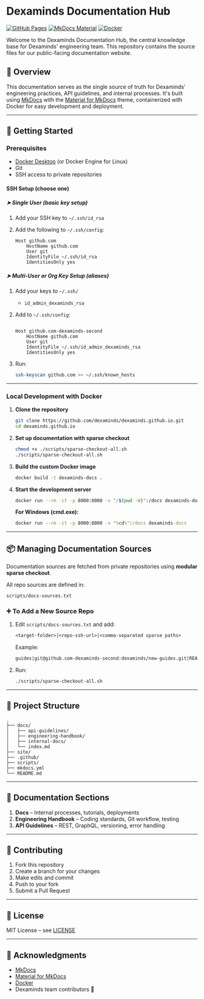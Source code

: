# Dexaminds Documentation Hub

[![GitHub Pages](https://img.shields.io/badge/GitHub-Pages-brightgreen.svg)](https://dexaminds.github.io/)
[![MkDocs Material](https://img.shields.io/badge/MkDocs-Material-blue.svg)](https://squidfunk.github.io/mkdocs-material/)
[![Docker](https://img.shields.io/badge/Docker-Container-2496ED?logo=docker)](https://www.docker.com/)

Welcome to the Dexaminds Documentation Hub, the central knowledge base for Dexaminds' engineering team. This repository contains the source files for our public-facing documentation website.

## 📖 Overview

This documentation serves as the single source of truth for Dexaminds' engineering practices, API guidelines, and internal processes. It's built using [MkDocs](https://www.mkdocs.org/) with the [Material for MkDocs](https://squidfunk.github.io/mkdocs-material/) theme, containerized with Docker for easy development and deployment.

---

## 🚀 Getting Started

### Prerequisites

- [Docker Desktop](https://www.docker.com/products/docker-desktop/) (or Docker Engine for Linux)
- Git
- SSH access to private repositories

#### SSH Setup (choose one)

##### ➤ Single User (basic key setup)

1. Add your SSH key to `~/.ssh/id_rsa`
2. Add the following to `~/.ssh/config`:

    ```ssh
    Host github.com
        HostName github.com
        User git
        IdentityFile ~/.ssh/id_rsa
        IdentitiesOnly yes
    ```

##### ➤ Multi-User or Org Key Setup (aliases)

1. Add your keys to `~/.ssh/`
    - `id_admin_dexaminds_rsa`

2. Add to `~/.ssh/config`:

    ```ssh

    Host github.com-dexaminds-second
        HostName github.com
        User git
        IdentityFile ~/.ssh/id_admin_dexaminds_rsa
        IdentitiesOnly yes
    ```

3. Run:
    ```bash
    ssh-keyscan github.com >> ~/.ssh/known_hosts
    ```

---

### Local Development with Docker

1. **Clone the repository**

    ```bash
    git clone https://github.com/dexaminds/dexaminds.github.io.git
    cd dexaminds.github.io
    ```

2. **Set up documentation with sparse checkout**

    ```bash
    chmod +x ./scripts/sparse-checkout-all.sh
    ./scripts/sparse-checkout-all.sh
    ```

3. **Build the custom Docker image**

    ```bash
    docker build -t dexaminds-docs .
    ```

4. **Start the development server**

    ```bash
    docker run --rm -it -p 8000:8000 -v "/$(pwd -W)":/docs dexaminds-docs
    ```

    **For Windows (cmd.exe):**

    ```cmd
    docker run --rm -it -p 8000:8000 -v "%cd%":/docs dexaminds-docs
    ```

---

## 📦 Managing Documentation Sources

Documentation sources are fetched from private repositories using **modular sparse checkout**.

All repo sources are defined in:

```
scripts/docs-sources.txt
```

### ➕ To Add a New Source Repo

1. Edit `scripts/docs-sources.txt` and add:

    ```txt
    <target-folder>|<repo-ssh-url>|<comma-separated sparse paths>
    ```

    Example:

    ```txt
    guides|git@github.com-dexaminds-second:dexaminds/new-guides.git|README.md,intro.md,setup.md
    ```

2. Run:

    ```bash
    ./scripts/sparse-checkout-all.sh
    ```

---

## 📂 Project Structure

```
.
├── docs/
│   ├── api-guidelines/
│   ├── engineering-handbook/
│   ├── internal-docs/
│   └── index.md
├── site/
├── .github/
├── scripts/
├── mkdocs.yml
└── README.md
```

---

## 📝 Documentation Sections

1. **Docs** – Internal processes, tutorials, deployments
2. **Engineering Handbook** – Coding standards, Git workflow, testing
3. **API Guidelines** – REST, GraphQL, versioning, error handling

---

## 🤝 Contributing

1. Fork this repository
2. Create a branch for your changes
3. Make edits and commit
4. Push to your fork
5. Submit a Pull Request

---

## 📄 License

MIT License – see [LICENSE](LICENSE)

---

## 🙏 Acknowledgments

- [MkDocs](https://www.mkdocs.org/)
- [Material for MkDocs](https://squidfunk.github.io/mkdocs-material/)
- [Docker](https://www.docker.com/)
- Dexaminds team contributors 💙